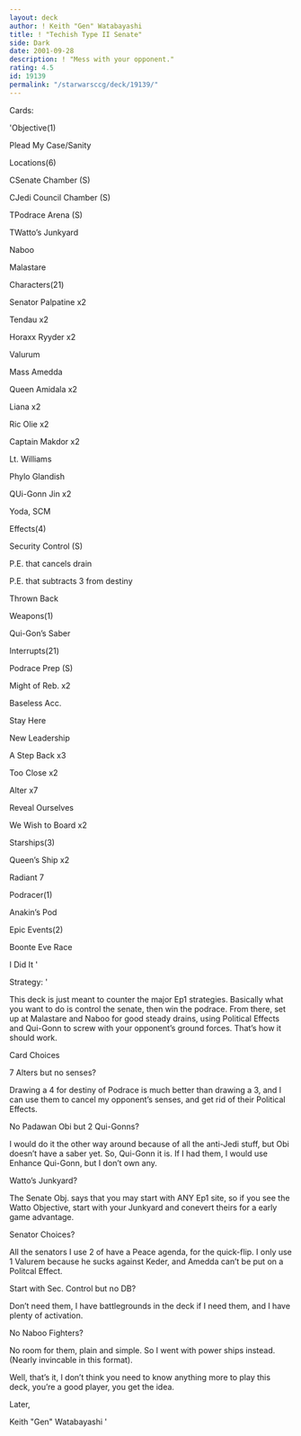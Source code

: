 ```yaml
---
layout: deck
author: ! Keith "Gen" Watabayashi
title: ! "Techish Type II Senate"
side: Dark
date: 2001-09-28
description: ! "Mess with your opponent."
rating: 4.5
id: 19139
permalink: "/starwarsccg/deck/19139/"
---
```

Cards: 

'Objective(1)

Plead My Case/Sanity


Locations(6)

CSenate Chamber (S)

CJedi Council Chamber (S)

TPodrace Arena (S)

TWatto’s Junkyard

Naboo

Malastare


Characters(21)

Senator Palpatine x2

Tendau x2

Horaxx Ryyder x2

Valurum

Mass Amedda

Queen Amidala x2

Liana x2

Ric Olie x2

Captain Makdor x2

Lt. Williams 

Phylo Glandish

QUi-Gonn Jin x2

Yoda, SCM


Effects(4)

Security Control (S)

P.E. that cancels drain

P.E. that subtracts 3 from destiny

Thrown Back


Weapons(1)

Qui-Gon’s Saber


Interrupts(21)

Podrace Prep (S)

Might of Reb. x2

Baseless Acc. 

Stay Here

New Leadership

A Step Back x3

Too Close x2

Alter x7

Reveal Ourselves

We Wish to Board x2


Starships(3)

Queen’s Ship x2

Radiant 7 


Podracer(1)

Anakin’s Pod


Epic Events(2)

Boonte Eve Race

I Did It '

Strategy: '

This deck is just meant to counter the major Ep1 strategies. Basically what you want to do is control the senate, then win the podrace. From there, set up at Malastare and Naboo for good steady drains, using Political Effects and Qui-Gonn to screw with your opponent’s ground forces. That’s how it should work. 


Card Choices


7 Alters but no senses?

Drawing a 4 for destiny of Podrace is much better than drawing a 3, and I can use them to cancel my opponent’s senses, and get rid of their Political Effects.


No Padawan Obi but 2 Qui-Gonns?

I would do it the other way around because of all the anti-Jedi stuff, but Obi doesn’t have a saber yet. So, Qui-Gonn it is. If I had them, I would use Enhance Qui-Gonn, but I don’t own any.


Watto’s Junkyard?

The Senate Obj. says that you may start with ANY Ep1 site, so if you see the Watto Objective, start with your Junkyard and conevert theirs for a early game advantage.


Senator Choices?

All the senators I use 2 of have a Peace agenda, for the quick-flip. I only use 1 Valurem because he sucks against Keder, and Amedda can’t be put on a Politcal Effect.


Start with Sec. Control but no DB?

Don’t need them, I have battlegrounds in the deck if I need them, and I have plenty of activation.


No Naboo Fighters?

No room for them, plain and simple. So I went with power ships instead. (Nearly invincable in this format).


Well, that’s it, I don’t think you need to know anything more to play this deck, you’re a good player, you get the idea. 


Later,

Keith "Gen" Watabayashi '
